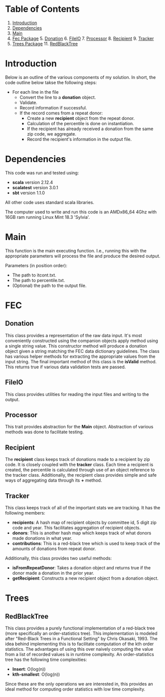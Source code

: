 # Table of Contents
1. [Introduction](README.md#Introduction)
2. [Dependencies](README.md#Dependencies)
3. [Main](README.md#Main-summary)
4. [Fec Package](README.md#FEC)
    5. [Donation](README.md#Donation)
    6. [FileIO](README.md#FileIO)
    7. [Processor](README.md#Processor)
    8. [Recipient](README.md#Recipient)
    9. [Tracker](README.md#Tracker)
10. [Trees Package](README.md#FEC)
    11. [RedBlackTree](README.md#RedBlackTree)

# Introduction
Below is an outline of the various components of my solution. In short, the code outline below takse the following steps:
* For each line in the file
    * Convert the line to a **donation** object.
    * Validate.
    * Record information if successful.
    * If the record comes from a repeat donor:
        * Create a new **recipient** object from the repeat donor.
        * Calculation of the percentile is done on instantiation.
        * If the recipient has already received a donation from the same zip code, we aggregate.
        * Record the recipient's information in the output file.

# Dependencies
This code was run and tested using:
* **scala** version 2.12.4
* **scalatest** version 3.0.1
* **sbt** version 1.1.0

All other code uses standard scala libraries.

The computer used to write and run this code is an AMDx86_64 4Ghz with 16GB ram running Linux Mint 18.3 'Sylvia'.

# Main
This function is the main executing function. 
I.e., running this with the appropriate parameters will process the file and produce the desired output.

Parameters (in position order):
* The path to itcont.txt.
* The path to percentile.txt.
* (Optional) the path to the output file.

# FEC
## Donation
This class provides a representation of the raw data input.
It's most conveniently constructed using the companion objects apply method using a single string value.
This constructor method will produce a donation object given a string matching the FEC data dictionary guidelines.
The class has various helper methods for extracting the appropriate values from the input string.
The final important method of this class is the **isValid** method.
This returns true if various data validation tests are passed.


## FileIO
This class provides utilities for reading the input files and writing to the output.

## Processor
This trait provides abstraction for the **Main** object. Abstraction of various methods was done to facilitate testing. 

## Recipient
The **recipient** class keeps track of donations made to a recipient by zip code.
It is closely coupled with the **tracker** class.
Each time a recipient is created, the percentile is calculated through use of an object reference to the tracker class.
Additionally, the recipient class provides simple and safe ways of aggregating data through its **+** method.

## Tracker
This class keeps track of all of the important stats we are tracking.
It has the following members:
* **recipients**: A hash map of recipient objects by committee id, 5 digit zip code and year.
This facilitates aggregation of recipient objects.
* **donors**: This is another hash map which keeps track of what donors made donations in what year.
* **contributions**: This is a red-black tree which is used to keep track of the amounts of donations from repeat donor.

Additionally, this class provides two useful methods:
* **isFromRepeatDonor**: Takes a donation object and returns true if the donor made a donation in the prior year.
* **getRecipient**: Constructs a new recipient object from a donation object.

# Trees
## RedBlackTree
This class provides a purely functional implementation of a red-black tree (more specifically an order-statistics tree).
This implementation is modeled after "Red-Black Trees in a Functional Setting" by Chris Okasaki, 1993.
The idea behind implementing this is to facilitate computation of the kth order statistics. 
The advantages of using this over naively computing the value from a list of recorded values is in runtime complexity.
An order-statistics tree has the following time complexities:
* **Insert**: O(log(n))
* **kth-smallest**: O(log(n))

Since these are the only operations we are interested in, this provides an ideal method for computing order statistics with low time complexity.